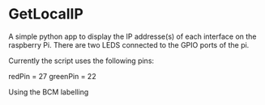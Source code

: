 # GetLocalIP
A simple python app to display the IP addresse(s) of each interface on the raspberry Pi. There are two LEDS connected to the GPIO ports of the pi.


Currently the script uses the following pins:

redPin = 27
greenPin = 22

Using the BCM labelling
